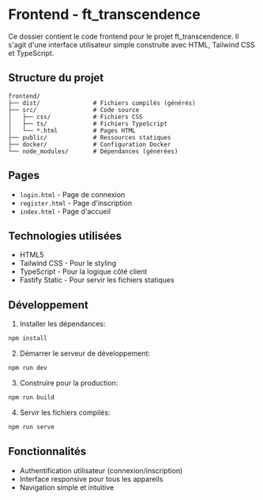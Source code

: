 # Frontend - ft_transcendence

Ce dossier contient le code frontend pour le projet ft_transcendence. Il s'agit d'une interface utilisateur simple construite avec HTML, Tailwind CSS et TypeScript.

## Structure du projet

```
frontend/
├── dist/               # Fichiers compilés (générés)
├── src/                # Code source
│   ├── css/            # Fichiers CSS
│   ├── ts/             # Fichiers TypeScript
│   └── *.html          # Pages HTML
├── public/             # Ressources statiques
├── docker/             # Configuration Docker
└── node_modules/       # Dépendances (générées)
```

## Pages

- `login.html` - Page de connexion
- `register.html` - Page d'inscription
- `index.html` - Page d'accueil

## Technologies utilisées

- HTML5
- Tailwind CSS - Pour le styling
- TypeScript - Pour la logique côté client
- Fastify Static - Pour servir les fichiers statiques

## Développement

1. Installer les dépendances:

```bash
npm install
```

2. Démarrer le serveur de développement:

```bash
npm run dev
```

3. Construire pour la production:

```bash
npm run build
```

4. Servir les fichiers compilés:

```bash
npm run serve
```

## Fonctionnalités

- Authentification utilisateur (connexion/inscription)
- Interface responsive pour tous les appareils
- Navigation simple et intuitive 